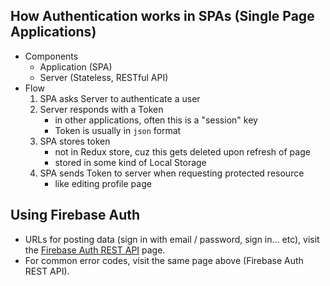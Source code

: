 ## How Authentication works in SPAs (Single Page Applications)
- Components
    - Application (SPA)
    - Server (Stateless, RESTful API)
- Flow
    1. SPA asks Server to authenticate a user
    2. Server responds with a Token
        - in other applications, often this is a "session" key
        - Token is usually in `json` format
    3. SPA stores token
        - not in Redux store, cuz this gets deleted upon refresh of page
        - stored in some kind of Local Storage
    4. SPA sends Token to server when requesting protected resource
        - like editing profile page

## Using Firebase Auth
- URLs for posting data (sign in with email / password, sign in... etc), visit the [Firebase Auth REST API](https://firebase.google.com/docs/reference/rest/auth/#section-sign-in-email-password) page.
- For common error codes, visit the same page above (Firebase Auth REST API).
